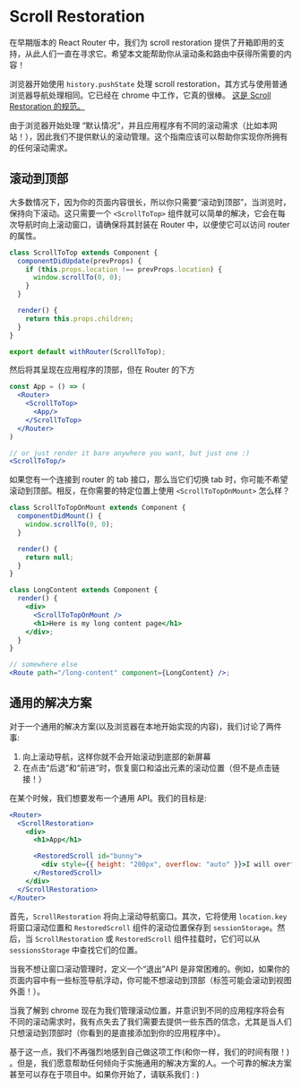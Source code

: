 # Scroll Restoration

在早期版本的 React Router 中，我们为 scroll restoration 提供了开箱即用的支持，从此人们一直在寻求它。希望本文能帮助你从滚动条和路由中获得所需要的内容！

浏览器开始使用 `history.pushState` 处理 scroll restoration，其方式与使用普通浏览器导航处理相同。它已经在 chrome 中工作，它真的很棒。 [这是 Scroll Restoration 的规范。](https://majido.github.io/scroll-restoration-proposal/history-based-api.html#web-idl)

由于浏览器开始处理 “默认情况”，并且应用程序有不同的滚动需求（比如本网站！），因此我们不提供默认的滚动管理。这个指南应该可以帮助你实现你所拥有的任何滚动需求。

## 滚动到顶部

大多数情况下，因为你的页面内容很长，所以你只需要“滚动到顶部”，当浏览时，保持向下滚动。这只需要一个 `<ScrollToTop>` 组件就可以简单的解决，它会在每次导航时向上滚动窗口，请确保将其封装在 Router 中，以便使它可以访问 router 的属性。

```jsx
class ScrollToTop extends Component {
  componentDidUpdate(prevProps) {
    if (this.props.location !== prevProps.location) {
      window.scrollTo(0, 0);
    }
  }

  render() {
    return this.props.children;
  }
}

export default withRouter(ScrollToTop);
```

然后将其呈现在应用程序的顶部，但在 Router 的下方

```jsx
const App = () => (
  <Router>
    <ScrollToTop>
      <App/>
    </ScrollToTop>
  </Router>
)

// or just render it bare anywhere you want, but just one :)
<ScrollToTop/>
```

如果您有一个连接到 router 的 tab 接口，那么当它们切换 tab 时，你可能不希望滚动到顶部。相反，在你需要的特定位置上使用 `<ScrollToTopOnMount>` 怎么样？

```jsx
class ScrollToTopOnMount extends Component {
  componentDidMount() {
    window.scrollTo(0, 0);
  }

  render() {
    return null;
  }
}

class LongContent extends Component {
  render() {
    <div>
      <ScrollToTopOnMount />
      <h1>Here is my long content page</h1>
    </div>;
  }
}

// somewhere else
<Route path="/long-content" component={LongContent} />;
```

## 通用的解决方案

对于一个通用的解决方案(以及浏览器在本地开始实现的内容)，我们讨论了两件事:

1. 向上滚动导航，这样你就不会开始滚动到底部的新屏幕
2. 在点击“后退”和“前进”时，恢复窗口和溢出元素的滚动位置（但不是点击链接！）

在某个时候，我们想要发布一个通用 API。我们的目标是:

```jsx
<Router>
  <ScrollRestoration>
    <div>
      <h1>App</h1>

      <RestoredScroll id="bunny">
        <div style={{ height: "200px", overflow: "auto" }}>I will overflow</div>
      </RestoredScroll>
    </div>
  </ScrollRestoration>
</Router>
```

首先，`ScrollRestoration` 将向上滚动导航窗口。其次，它将使用 `location.key` 将窗口滚动位置和 `RestoredScroll` 组件的滚动位置保存到 `sessionStorage`。然后，当 `ScrollRestoration` 或 `RestoredScroll` 组件挂载时，它们可以从 `sessionsStorage` 中查找它们的位置。

当我不想让窗口滚动管理时，定义一个“退出”API 是非常困难的。例如，如果你的页面内容中有一些标签导航浮动，你可能不想滚动到顶部（标签可能会滚动到视图外面！）。

当我了解到 chrome 现在为我们管理滚动位置，并意识到不同的应用程序将会有不同的滚动需求时，我有点失去了我们需要去提供一些东西的信念，尤其是当人们只想滚动到顶部时（你看到的是直接添加到你的应用程序中）。

基于这一点，我们不再强烈地感到自己做这项工作(和你一样，我们的时间有限！) 。但是，我们愿意帮助任何倾向于实施通用的解决方案的人。一个可靠的解决方案甚至可以存在于项目中。如果你开始了，请联系我们 : )
